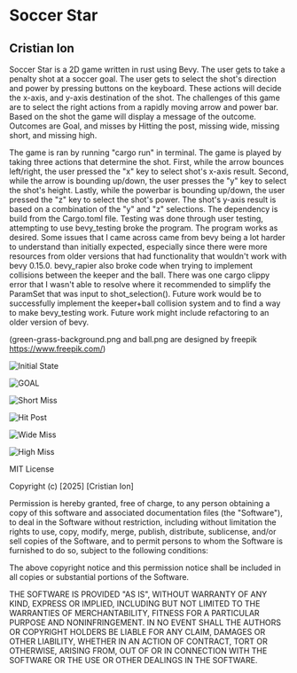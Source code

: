 # Soccer Star
## Cristian Ion

Soccer Star is a 2D game written in rust using Bevy. The user gets to take a penalty shot at a soccer goal. The user gets to select the shot's direction and power by pressing buttons on the keyboard. These actions will decide the x-axis, and y-axis destination of the shot. The challenges of this game are to select the right actions from a rapidly moving arrow and power bar. Based on the shot the game will display a message of the outcome. Outcomes are Goal, and misses by Hitting the post, missing wide, missing short, and missing high.

The game is ran by running "cargo run" in terminal. The game is played by taking three actions that determine the shot. First, while the arrow bounces left/right, the user pressed the "x" key to select shot's x-axis result. Second, while the arrow is bounding up/down, the user presses the "y" key to select the shot's height. Lastly, while the powerbar is bounding up/down, the user pressed the "z" key to select the shot's power. The shot's y-axis result is based on a combination of the "y" and "z" selections. The dependency is build from the Cargo.toml file. Testing was done through user testing,
attempting to use bevy_testing broke the program. The program works as desired. Some issues that I came across came from bevy being a lot harder to understand than initially expected, especially since there were more resources from older versions that had functionality that wouldn't work with bevy 0.15.0. bevy_rapier also broke code when trying to implement collisions between the keeper and the ball. There was one cargo clippy error that I wasn't able to resolve where it recommended to simplify the ParamSet that was input to shot_selection(). Future work would be to successfully implement the keeper+ball collision system and to find a way to make bevy_testing work. Future work might include refactoring to an older version of bevy.

(green-grass-background.png and
ball.png are designed by freepik 
https://www.freepik.com/)

![Initial State](initial_state.png)

![GOAL](goal.png)

![Short Miss](missed_short.png)

![Hit Post](hit_post.png)

![Wide Miss](wide_miss.png)

![High Miss](high_miss.png)


MIT License

Copyright (c) [2025] [Cristian Ion]

Permission is hereby granted, free of charge, to any person obtaining a copy
of this software and associated documentation files (the "Software"), to deal
in the Software without restriction, including without limitation the rights
to use, copy, modify, merge, publish, distribute, sublicense, and/or sell
copies of the Software, and to permit persons to whom the Software is
furnished to do so, subject to the following conditions:

The above copyright notice and this permission notice shall be included in all
copies or substantial portions of the Software.

THE SOFTWARE IS PROVIDED "AS IS", WITHOUT WARRANTY OF ANY KIND, EXPRESS OR
IMPLIED, INCLUDING BUT NOT LIMITED TO THE WARRANTIES OF MERCHANTABILITY,
FITNESS FOR A PARTICULAR PURPOSE AND NONINFRINGEMENT. IN NO EVENT SHALL THE
AUTHORS OR COPYRIGHT HOLDERS BE LIABLE FOR ANY CLAIM, DAMAGES OR OTHER
LIABILITY, WHETHER IN AN ACTION OF CONTRACT, TORT OR OTHERWISE, ARISING FROM,
OUT OF OR IN CONNECTION WITH THE SOFTWARE OR THE USE OR OTHER DEALINGS IN
THE SOFTWARE.
